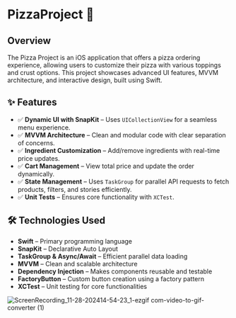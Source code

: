 # PizzaProject 🍕

## Overview
The Pizza Project is an iOS application that offers a pizza ordering experience,
allowing users to customize their pizza with various toppings and crust options. This project 
showcases advanced UI features, MVVM architecture, and interactive design, built using Swift.

## ✨ Features
- ✅ **Dynamic UI with SnapKit** – Uses `UICollectionView` for a seamless menu experience.
- ✅ **MVVM Architecture** – Clean and modular code with clear separation of concerns.
- ✅ **Ingredient Customization** – Add/remove ingredients with real-time price updates.
- ✅ **Cart Management** – View total price and update the order dynamically.
- ✅ **State Management** – Uses `TaskGroup` for parallel API requests to fetch products, filters, and stories efficiently.
- ✅ **Unit Tests** – Ensures core functionality with `XCTest`.

## 🛠️ Technologies Used
- **Swift** – Primary programming language
- **SnapKit** – Declarative Auto Layout
- **TaskGroup & Async/Await** – Efficient parallel data loading
- **MVVM** – Clean and scalable architecture
- **Dependency Injection** – Makes components reusable and testable
- **FactoryButton** – Custom button creation using a factory pattern
- **XCTest** – Unit testing for core functionalities

![ScreenRecording_11-28-202414-54-23_1-ezgif com-video-to-gif-converter (1)](https://github.com/user-attachments/assets/b22dc5e9-babd-4c4f-a44c-9c1ae79f3c47)
